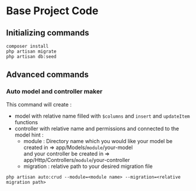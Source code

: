 # Base Project Code

## Initializing commands

```
composer install
php artisan migrate
php artisan db:seed
```

## Advanced commands

### Auto model and controller maker
This command will create :
- model with relative name filled with `$columns` and `insert` and `updateItem` functions
- controller with relative name and permissions and connected to the model
hint : 
    - module : Directory name which you would like your model be created in => app/Models/`module`/your-model<br />
                and your controller be created in => app/Http/Controllers/`module`/your-controller
    - migration : relative path to your desired migration file 
```
php artisan auto:crud --module=<module name> --migration=<relative migration path>
```
